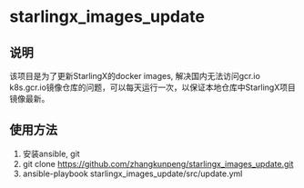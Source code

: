 # starlingx_images_update

## 说明
该项目是为了更新StarlingX的docker images, 解决国内无法访问gcr.io k8s.gcr.io镜像仓库的问题，可以每天运行一次，以保证本地仓库中StarlingX项目镜像最新。
## 使用方法
1. 安装ansible, git
2. git clone https://github.com/zhangkunpeng/starlingx_images_update.git
3. ansible-playbook starlingx_images_update/src/update.yml
